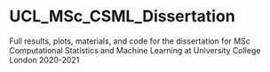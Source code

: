 # UCL_MSc_CSML_Dissertation
Full results, plots, materials, and code for the dissertation for MSc Computational Statistics and Machine Learning at University College London 2020-2021
